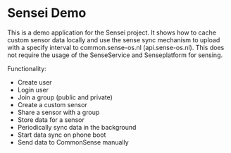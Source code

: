 # Sensei Demo

This is a demo application for the Sensei project.
It shows how to cache custom sensor data locally and use the sense sync mechanism to upload with a specify interval to common.sense-os.nl (api.sense-os.nl).
This does not require the usage of the SenseService and Senseplatform for sensing.

Functionality:  
* Create user
* Login user
* Join a group (public and private)
* Create a custom sensor
* Share a sensor with a group
* Store data for a sensor
* Periodically sync data in the background 
* Start data sync on phone boot
* Send data to CommonSense manually
